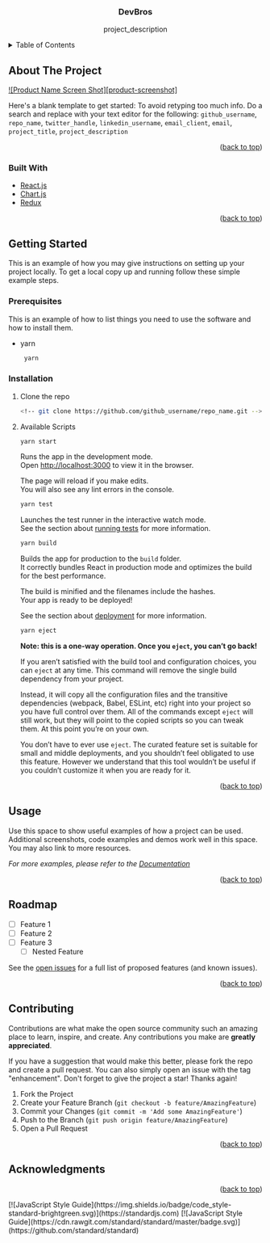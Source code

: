 <div id="top"></div>


<!-- PROJECT LOGO -->
<br />
<div align="center">

<h3 align="center">DevBros</h3>

  <p align="center">
    project_description
    
  </p>
</div>



<!-- TABLE OF CONTENTS -->
<details>
  <summary>Table of Contents</summary>
  <ol>
    <li>
      <a href="#about-the-project">About The Project</a>
      <ul>
        <li><a href="#built-with">Built With</a></li>
      </ul>
    </li>
    <li>
      <a href="#getting-started">Getting Started</a>
      <ul>
        <li><a href="#prerequisites">Prerequisites</a></li>
        <li><a href="#installation">Installation</a></li>
      </ul>
    </li>
    <li><a href="#usage">Usage</a></li>
    <li><a href="#roadmap">Roadmap</a></li>
    <li><a href="#contributing">Contributing</a></li>
    <li><a href="#license">License</a></li>
    <li><a href="#contact">Contact</a></li>
    <li><a href="#acknowledgments">Acknowledgments</a></li>
  </ol>
</details>



<!-- ABOUT THE PROJECT -->
## About The Project

[![Product Name Screen Shot][product-screenshot]](https://example.com)

Here's a blank template to get started: To avoid retyping too much info. Do a search and replace with your text editor for the following: `github_username`, `repo_name`, `twitter_handle`, `linkedin_username`, `email_client`, `email`, `project_title`, `project_description`

<p align="right">(<a href="#top">back to top</a>)</p>



### Built With

* [React.js](https://reactjs.org/)
* [Chart.js](https://chartjs.org/)
* [Redux](https://redux.js.org/)

<p align="right">(<a href="#top">back to top</a>)</p>



<!-- GETTING STARTED -->
## Getting Started

This is an example of how you may give instructions on setting up your project locally.
To get a local copy up and running follow these simple example steps.

### Prerequisites

This is an example of how to list things you need to use the software and how to install them.
* yarn

  ```sh
   yarn
   ```

### Installation

1. Clone the repo
   ```sh
   <!-- git clone https://github.com/github_username/repo_name.git -->
   ```
2. Available Scripts
   ```sh
   yarn start
   ```
   Runs the app in the development mode.\
   Open [http://localhost:3000](http://localhost:3000) to view it in the browser.

   The page will reload if you make edits.\
   You will also see any lint errors in the console.

   ```sh
   yarn test
   ```
   Launches the test runner in the interactive watch mode.\
   See the section about [running tests](https://facebook.github.io/create-react-app/docs/running-tests) for more information.

   ```sh
   yarn build
   ```
   Builds the app for production to the `build` folder.\
   It correctly bundles React in production mode and optimizes the build for the best performance.

   The build is minified and the filenames include the hashes.\
   Your app is ready to be deployed!

   See the section about [deployment](https://facebook.github.io/create-react-app/docs/deployment) for more information.

   ```sh
   yarn eject
   ```

   **Note: this is a one-way operation. Once you `eject`, you can’t go back!**

   If you aren’t satisfied with the build tool and configuration choices, you can `eject` at any time. This command will remove the single build dependency from your project.

   Instead, it will copy all the configuration files and the transitive dependencies (webpack, Babel, ESLint, etc) right into your project so you have full control over them. All of the commands except `eject` will still work, but they will point to the copied scripts so you can tweak them. At this point you’re on your own.

   You don’t have to ever use `eject`. The curated feature set is suitable for small and middle deployments, and you shouldn’t feel obligated to use this feature. However we understand that this tool wouldn’t be useful if you couldn’t customize it when you are ready for it.

<p align="right">(<a href="#top">back to top</a>)</p>



<!-- USAGE EXAMPLES -->
## Usage

Use this space to show useful examples of how a project can be used. Additional screenshots, code examples and demos work well in this space. You may also link to more resources.

_For more examples, please refer to the [Documentation](https://example.com)_

<p align="right">(<a href="#top">back to top</a>)</p>



<!-- ROADMAP -->
## Roadmap

- [ ] Feature 1
- [ ] Feature 2
- [ ] Feature 3
    - [ ] Nested Feature

See the [open issues](https://github.com/github_username/repo_name/issues) for a full list of proposed features (and known issues).

<p align="right">(<a href="#top">back to top</a>)</p>



<!-- CONTRIBUTING -->
## Contributing

Contributions are what make the open source community such an amazing place to learn, inspire, and create. Any contributions you make are **greatly appreciated**.

If you have a suggestion that would make this better, please fork the repo and create a pull request. You can also simply open an issue with the tag "enhancement".
Don't forget to give the project a star! Thanks again!

1. Fork the Project
2. Create your Feature Branch (`git checkout -b feature/AmazingFeature`)
3. Commit your Changes (`git commit -m 'Add some AmazingFeature'`)
4. Push to the Branch (`git push origin feature/AmazingFeature`)
5. Open a Pull Request

<p align="right">(<a href="#top">back to top</a>)</p>






<!-- ACKNOWLEDGMENTS -->
## Acknowledgments

<p align="right">(<a href="#top">back to top</a>)</p>
[![JavaScript Style Guide](https://img.shields.io/badge/code_style-standard-brightgreen.svg)](https://standardjs.com)
[![JavaScript Style Guide](https://cdn.rawgit.com/standard/standard/master/badge.svg)](https://github.com/standard/standard)
